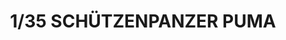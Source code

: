 ---
layout: product
title: "1/35 SCHÜTZENPANZER PUMA"
price: "6600" 
desc: "Maketa"
img_path: "/assets/img/RFM5021.jpg"
brand: "N/A"
available: false
special_offer: false
new: false
soon: true
cat: "010000"
subcat: "010800"
subsubcat: "0N/A"
sifra: "RFM5021"
---